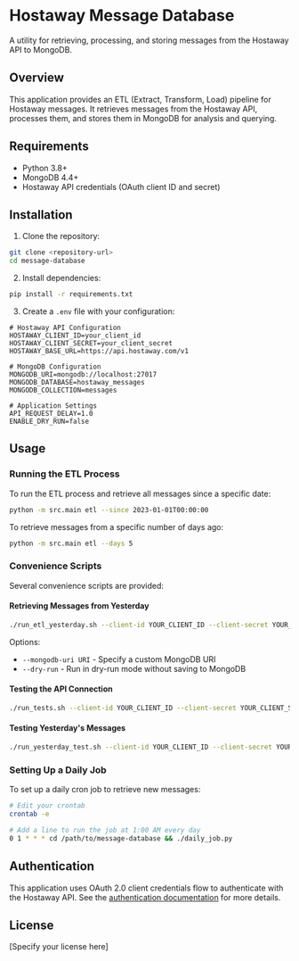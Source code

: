# Hostaway Message Database

A utility for retrieving, processing, and storing messages from the Hostaway API to MongoDB.

## Overview

This application provides an ETL (Extract, Transform, Load) pipeline for Hostaway messages. It retrieves messages from the Hostaway API, processes them, and stores them in MongoDB for analysis and querying.

## Requirements

- Python 3.8+
- MongoDB 4.4+
- Hostaway API credentials (OAuth client ID and secret)

## Installation

1. Clone the repository:
```bash
git clone <repository-url>
cd message-database
```

2. Install dependencies:
```bash
pip install -r requirements.txt
```

3. Create a `.env` file with your configuration:
```
# Hostaway API Configuration
HOSTAWAY_CLIENT_ID=your_client_id
HOSTAWAY_CLIENT_SECRET=your_client_secret
HOSTAWAY_BASE_URL=https://api.hostaway.com/v1

# MongoDB Configuration
MONGODB_URI=mongodb://localhost:27017
MONGODB_DATABASE=hostaway_messages
MONGODB_COLLECTION=messages

# Application Settings
API_REQUEST_DELAY=1.0
ENABLE_DRY_RUN=false
```

## Usage

### Running the ETL Process

To run the ETL process and retrieve all messages since a specific date:

```bash
python -m src.main etl --since 2023-01-01T00:00:00
```

To retrieve messages from a specific number of days ago:

```bash
python -m src.main etl --days 5
```

### Convenience Scripts

Several convenience scripts are provided:

#### Retrieving Messages from Yesterday

```bash
./run_etl_yesterday.sh --client-id YOUR_CLIENT_ID --client-secret YOUR_CLIENT_SECRET
```

Options:
- `--mongodb-uri URI` - Specify a custom MongoDB URI
- `--dry-run` - Run in dry-run mode without saving to MongoDB

#### Testing the API Connection

```bash
./run_tests.sh --client-id YOUR_CLIENT_ID --client-secret YOUR_CLIENT_SECRET
```

#### Testing Yesterday's Messages

```bash
./run_yesterday_test.sh --client-id YOUR_CLIENT_ID --client-secret YOUR_CLIENT_SECRET
```

### Setting Up a Daily Job

To set up a daily cron job to retrieve new messages:

```bash
# Edit your crontab
crontab -e

# Add a line to run the job at 1:00 AM every day
0 1 * * * cd /path/to/message-database && ./daily_job.py
```

## Authentication

This application uses OAuth 2.0 client credentials flow to authenticate with the Hostaway API. See the [authentication documentation](docs/authentication.md) for more details.

## License

[Specify your license here] 